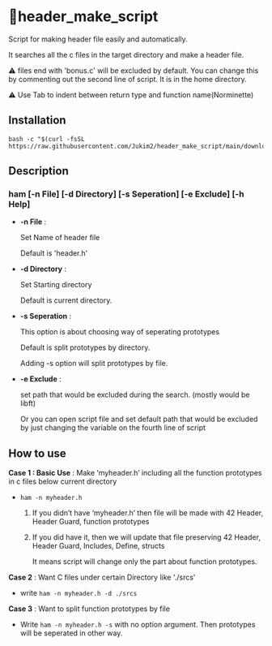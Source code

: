 # 🐧header_make_script

Script for making header file easily and automatically.

It searches all the c files in the target directory and make a header file.

⚠️ files end with 'bonus.c' will be excluded by default. You can change this by commenting out the second line of script.
  It is in the home directory.
  
⚠️ Use Tab to indent between return type and function name(Norminette)

## Installation

```
bash -c "$(curl -fsSL https://raw.githubusercontent.com/Jukim2/header_make_script/main/download.sh)"
```

## Description

### ham [-n File] [-d Directory] [-s Seperation] [-e Exclude] [-h Help]

- **-n File** :
    
    Set Name of header file
    
    Default is 'header.h'
    
- **-d Directory** : 
    
    Set Starting directory
    
    Default is current directory.
    
- **-s Seperation** :
    
    This option is about choosing way of seperating prototypes
    
    Default is split prototypes by directory.
    
    Adding -s option will split prototypes by file.
    
- **-e Exclude** :
    
    set path that would be excluded during the search. (mostly would be libft)
    
    Or you can open script file and set default path that would be excluded by just changing the variable on the fourth line of script
    

## How to use

**Case 1 : Basic Use** : Make ‘myheader.h’ including all the function prototypes in c files below current directory

- `ham -n myheader.h`
    1. If you didn’t have ‘myheader.h’ then file will be made with 42 Header, Header Guard, function prototypes
    2. If you did have it, then we will update that file preserving 42 Header, Header Guard, Includes, Define, structs
        
        It means script will change only the part about function prototypes.
        

**Case 2** : Want C files under certain Directory like './srcs'

- write `ham -n myheader.h -d ./srcs`

**Case 3** : Want to split function prototypes by file

- Write `ham -n myheader.h -s` with no option argument. Then prototypes will be seperated in other way.


